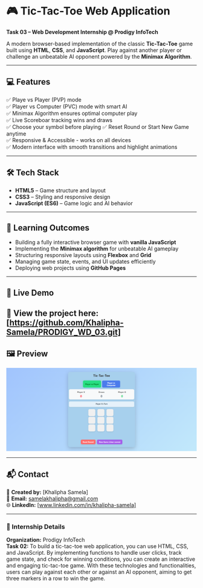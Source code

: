 # 🎮 Tic-Tac-Toe Web Application

**Task 03 – Web Development Internship @ Prodigy InfoTech**

A modern browser-based implementation of the classic **Tic-Tac-Toe** game built using **HTML**, **CSS**, and **JavaScript**.
Play against another player or challenge an unbeatable AI opponent powered by the **Minimax Algorithm**.

---

## 💻 Features 

✅ Playe vs Player (PVP) mode  
✅ Player vs Computer (PVC) mode with smart AI  
✅ Minimax Algorithm ensures optimal computer play  
✅ Live Scoreboar tracking wins and draws  
✅ Choose your symbol before playing 
✅ Reset Round or Start New Game anytime  
✅ Responsive & Accessible - works on all devices  
✅ Modern interface with smooth transitions and highlight animations  

---

## 🛠️ Tech Stack

- **HTML5** – Game structure and layout 
- **CSS3** – Styling and responsive design
- **JavaScript (ES6)** – Game logic and AI behavior
---

## 🎯 Learning Outcomes

- Building a fully interactive browser game with **vanilla JavaScript**
- Implementing the **Minimax algorithm** for unbeatable AI gameplay
- Structuring responsive layouts using **Flexbox** and **Grid**
- Managing game state, events, and UI updates efficiently
- Deploying web projects using **GitHub Pages**

---

## 🚀 Live Demo
 
🔗 **View the project here:** [https://github.com/Khalipha-Samela/PRODIGY_WD_03.git]
---

## 🖼️ Preview

![alt text](preview.png)

---

## 📬 Contact

💼 **Created by:** [Khalipha Samela]  
📧 **Email:** samelakhalipha@gmail.com  
🌐 **LinkedIn:** [www.linkedin.com/in/khalipha-samela]

---

### 🏁 Internship Details
**Organization:** Prodigy InfoTech  
**Task 02:** To build a tic-tac-toe web application, you can use HTML, CSS, and JavaScript. By implementing functions to handle user clicks, track game state, and check for winning conditions, you can create an interactive and engaging tic-tac-toe game. With these technologies and functionalities, users can play against each other or against an AI opponent, aiming to get three markers in a row to win the game.
